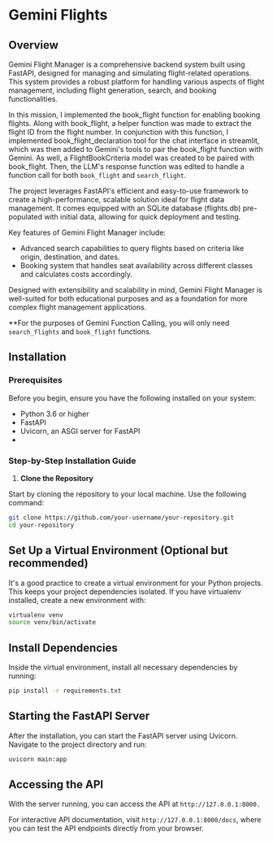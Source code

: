 # Gemini Flights

## Overview

Gemini Flight Manager is a comprehensive backend system built using FastAPI, designed for managing and simulating flight-related operations. This system provides a robust platform for handling various aspects of flight management, including flight generation, search, and booking functionalities.

In this mission, I implemented the book_flight function for enabling booking flights. Along with book_flight, a helper function was made to extract the flight ID from the flight number. In conjunction with this function, I implemented book_flight_declaration tool for the chat interface in streamlit, which was then added to Gemini's tools to pair the book_flight function with Gemini. As well, a FlightBookCriteria model was created to be paired with book_flight. Then, the LLM's response function was edited to handle a function call for both `book_flight` and `search_flight`.

The project leverages FastAPI's efficient and easy-to-use framework to create a high-performance, scalable solution ideal for flight data management. It comes equipped with an SQLite database (flights.db) pre-populated with initial data, allowing for quick deployment and testing.

Key features of Gemini Flight Manager include:
- Advanced search capabilities to query flights based on criteria like origin, destination, and dates.
- Booking system that handles seat availability across different classes and calculates costs accordingly.
  
Designed with extensibility and scalability in mind, Gemini Flight Manager is well-suited for both educational purposes and as a foundation for more complex flight management applications.

**For the purposes of Gemini Function Calling, you will only need `search_flights` and `book_flight` functions.

## Installation

### Prerequisites
Before you begin, ensure you have the following installed on your system:

- Python 3.6 or higher
- FastAPI
- Uvicorn, an ASGI server for FastAPI
- 
### Step-by-Step Installation Guide

1. **Clone the Repository**

Start by cloning the repository to your local machine. Use the following command:

```bash
git clone https://github.com/your-username/your-repository.git
cd your-repository 
```

## Set Up a Virtual Environment (Optional but recommended)
It's a good practice to create a virtual environment for your Python projects. This keeps your project dependencies isolated. If you have virtualenv installed, create a new environment with:

```bash
virtualenv venv
source venv/bin/activate
```

## Install Dependencies
Inside the virtual environment, install all necessary dependencies by running:

```bash
pip install -r requirements.txt
```

## Starting the FastAPI Server
After the installation, you can start the FastAPI server using Uvicorn. Navigate to the project directory and run:

```bash
uvicorn main:app
```

## Accessing the API
With the server running, you can access the API at `http://127.0.0.1:8000.`

For interactive API documentation, visit `http://127.0.0.1:8000/docs`, where you can test the API endpoints directly from your browser.
